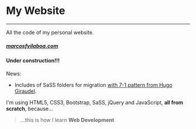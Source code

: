 # My Website
___________________
All the code of my personal website.
##### [_marcosfvilaboa.com_](marcosfvilaboa.com "go to my website")
#### Under construction!!!
News:
- Includes of SaSS folders for migration [with 7-1 pattern from Hugo Giraudel](http://www.sitepoint.com/architecture-sass-project/ "7-1 pattern from Hugo Giraudel in SitePoint").

I'm using HTML5, CSS3, Bootstrap, SaSS, jQuery and JavaScript, **all from scratch**, because...
> ...this is how I learn **Web Development**

